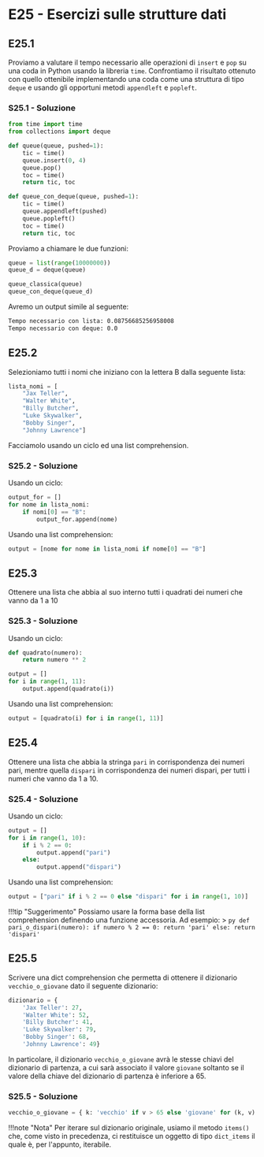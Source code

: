 # E25 - Esercizi sulle strutture dati

## E25.1

Proviamo a valutare il tempo necessario alle operazioni di `insert` e `pop` su una coda in Python usando la libreria `time`. Confrontiamo il risultato ottenuto con quello ottenibile implementando una coda come una struttura di tipo `deque` e usando gli opportuni metodi `appendleft` e `popleft`.

### S25.1 - Soluzione

```py
from time import time
from collections import deque

def queue(queue, pushed=1):
	tic = time()
	queue.insert(0, 4)
	queue.pop()
	toc = time()
	return tic, toc

def queue_con_deque(queue, pushed=1):
	tic = time()
	queue.appendleft(pushed)
	queue.popleft()
	toc = time()
	return tic, toc
```

Proviamo a chiamare le due funzioni:

```py
queue = list(range(10000000))
queue_d = deque(queue)

queue_classica(queue)
queue_con_deque(queue_d)
```

Avremo un output simile al seguente:

```sh
Tempo necessario con lista: 0.08756685256958008
Tempo necessario con deque: 0.0
```

## E25.2

Selezioniamo tutti i nomi che iniziano con la lettera B dalla seguente lista:

```py
lista_nomi = [
    "Jax Teller",
    "Walter White",
    "Billy Butcher",
    "Luke Skywalker",
    "Bobby Singer",
    "Johnny Lawrence"]
```

Facciamolo usando un ciclo ed una list comprehension.

### S25.2 - Soluzione

Usando un ciclo:

```py
output_for = []
for nome in lista_nomi:
    if nomi[0] == "B":
        output_for.append(nome)
```

Usando una list comprehension:

```py
output = [nome for nome in lista_nomi if nome[0] == "B"]
```

## E25.3

Ottenere una lista che abbia al suo interno tutti i quadrati dei numeri che vanno da 1 a 10

### S25.3 - Soluzione

Usando un ciclo:

```py
def quadrato(numero):
    return numero ** 2

output = []
for i in range(1, 11):
    output.append(quadrato(i))
```

Usando una list comprehension:

```py
output = [quadrato(i) for i in range(1, 11)]
```

## E25.4

Ottenere una lista che abbia la stringa `pari` in corrispondenza dei numeri pari, mentre quella `dispari` in corrispondenza dei numeri dispari, per tutti i numeri che vanno da 1 a 10.

### S25.4 - Soluzione

Usando un ciclo:

```py
output = []
for i in range(1, 10):
    if i % 2 == 0:
        output.append("pari")
    else:
        output.append("dispari")
```

Usando una list comprehension:

```py
output = ["pari" if i % 2 == 0 else "dispari" for i in range(1, 10)]
```

!!!tip "Suggerimento"
    Possiamo usare la forma base della list comprehension definendo una funzione accessoria. Ad esempio:
    > ```py
      def pari_o_dispari(numero):
          if numero % 2 == 0:
              return 'pari'
          else:
              return 'dispari'
      ```

## E25.5

Scrivere una dict comprehension che permetta di ottenere il dizionario `vecchio_o_giovane` dato il seguente dizionario:

```py
dizionario = {
    'Jax Teller': 27,
    'Walter White': 52,
    'Billy Butcher': 41,
    'Luke Skywalker': 79,
    'Bobby Singer': 68,
    'Johnny Lawrence': 49}
```

In particolare, il dizionario `vecchio_o_giovane` avrà le stesse chiavi del dizionario di partenza, a cui sarà associato il valore `giovane` soltanto se il valore della chiave del dizionario di partenza è inferiore a 65.

### S25.5 - Soluzione

```py
vecchio_o_giovane = { k: 'vecchio' if v > 65 else 'giovane' for (k, v) in dizionario.items() }
```

!!!note "Nota"
	Per iterare sul dizionario originale, usiamo il metodo `items()` che, come visto in precedenza, ci restituisce un oggetto di tipo `dict_items` il quale è, per l'appunto, iterabile.
